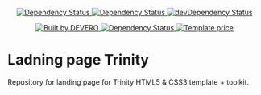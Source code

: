 <p align="center">
  <a href="https://badgen.net/circleci/github/alexdevero/alex-devero-website/">
    <img alt="Dependency Status" src="https://circleci.com/gh/alexdevero/alex-devero-website.svg?style=shield&circle-token=:circle-token" />
  </a>
  <a href="https://david-dm.org/alexdevero/alex-devero-website">
    <img alt="Dependency Status" src="https://badgen.net/david/dep/alexdevero/landing-page-trinity" />
  </a>
  <a href="https://david-dm.org/alexdevero/alex-devero-website?type=dev">
    <img alt="devDependency Status" src="https://badgen.net/david/dev/alexdevero/landing-page-trinity" />
  </a>
</p>

<p align="center">
  <a href="https://alexdevero.com">
    <img alt="Built by DEVERO" src="https://badgen.net/badge/build%20by/DEVERO/d30320" />
  </a>
  
  <a href="">
    <img alt="Dependency Status" src="https://badgen.net/badge/stars/★★★★★" />
  </a>
  
  <a href="">
    <img alt="Template price" src="https://badgen.net/badge/price/$15/green" />
  </a>
</p>

# Ladning page Trinity
Repository for landing page for Trinity HTML5 &amp; CSS3 template + toolkit.
